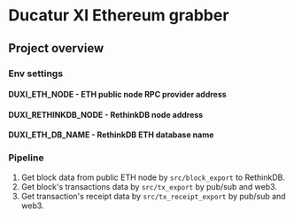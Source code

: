 # Ducatur XI Ethereum grabber

## Project overview

### Env settings

#### DUXI_ETH_NODE - ETH public node RPC provider address

#### DUXI_RETHINKDB_NODE - RethinkDB node address

#### DUXI_ETH_DB_NAME - RethinkDB ETH database name

### Pipeline

1. Get block data from public ETH node by `src/block_export` to RethinkDB.
2. Get block's transactions data by `src/tx_export` by pub/sub and web3.
3. Get transaction's receipt data by `src/tx_receipt_export` by pub/sub and web3.
